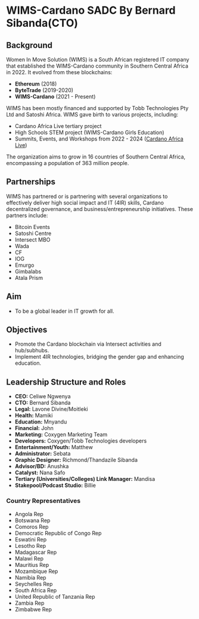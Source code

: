 # WIMS-Cardano SADC By Bernard Sibanda(CTO)

## Background

Women In Move Solution (WIMS) is a South African registered IT company that established the WIMS-Cardano community in Southern Central Africa in 2022. It evolved from these blockchains:

- **Ethereum** (2018)
- **ByteTrade** (2019-2020)
- **WIMS-Cardano** (2021 - Present)

WIMS has been mostly financed and supported by Tobb Technologies Pty Ltd and Satoshi Africa. WIMS gave birth to various projects, including:

- Cardano Africa Live tertiary project
- High Schools STEM project (WIMS-Cardano Girls Education)
- Summits, Events, and Workshops from 2022 - 2024 ([Cardano Africa Live](https://cardanoafrica.live))

The organization aims to grow in 16 countries of Southern Central Africa, encompassing a population of 363 million people.

## Partnerships

WIMS has partnered or is partnering with several organizations to effectively deliver high social impact and IT (4IR) skills, Cardano decentralized governance, and business/entrepreneurship initiatives. These partners include:

- Bitcoin Events
- Satoshi Centre
- Intersect MBO
- Wada
- CF
- IOG
- Emurgo
- Gimbalabs
- Atala Prism

## Aim

- To be a global leader in IT growth for all.

## Objectives

- Promote the Cardano blockchain via Intersect activities and hub/subhubs.
- Implement 4IR technologies, bridging the gender gap and enhancing education.

## Leadership Structure and Roles

- **CEO:** Celiwe Ngwenya
- **CTO:** Bernard Sibanda
- **Legal:** Lavone Divine/Moitleki
- **Health:** Mamiki
- **Education:** Mnyandu
- **Financial:** John
- **Marketing:** Coxygen Marketing Team
- **Developers:** Coxygen/Tobb Technologies developers
- **Entertainment/Youth:** Matthew
- **Administrator:** Sebata
- **Graphic Designer:** Richmond/Thandazile Sibanda
- **Advisor/BD:** Anushka
- **Catalyst:** Nana Safo
- **Tertiary (Universities/Colleges) Link Manager:** Mandisa
- **Stakepool/Podcast Studio:** Billie

### Country Representatives

- Angola Rep
- Botswana Rep
- Comoros Rep
- Democratic Republic of Congo Rep
- Eswatini Rep
- Lesotho Rep
- Madagascar Rep
- Malawi Rep
- Mauritius Rep
- Mozambique Rep
- Namibia Rep
- Seychelles Rep
- South Africa Rep
- United Republic of Tanzania Rep
- Zambia Rep
- Zimbabwe Rep
